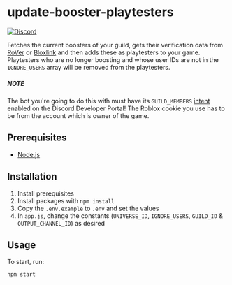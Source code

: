 update-booster-playtesters
================
[![Discord](https://discordapp.com/api/guilds/761634353859395595/embed.png)](https://discord.gg/tJFNC5Y)

Fetches the current boosters of your guild, gets their verification data from [RoVer](https://github.com/evaera/RoVer) or [Bloxlink](https://github.com/bloxlink/Bloxlink) and then adds these as playtesters to your game.
Playtesters who are no longer boosting and whose user IDs are not in the `IGNORE_USERS` array will be removed from the playtesters.

##### NOTE 
The bot you're going to do this with must have its `GUILD_MEMBERS` [intent](https://discord.com/developers/docs/topics/gateway#gateway-intents) enabled on the Discord Developer Portal!
The Roblox cookie you use has to be from the account which is owner of the game.
 
## Prerequisites
* [Node.js](https://nodejs.org/en/download/current/)

## Installation
1. Install prerequisites
2. Install packages with `npm install`
3. Copy the `.env.example` to `.env` and set the values
4. In `app.js`, change the constants (`UNIVERSE_ID`, `IGNORE_USERS`, `GUILD_ID` & `OUTPUT_CHANNEL_ID`) as desired

## Usage
To start, run:

    npm start
